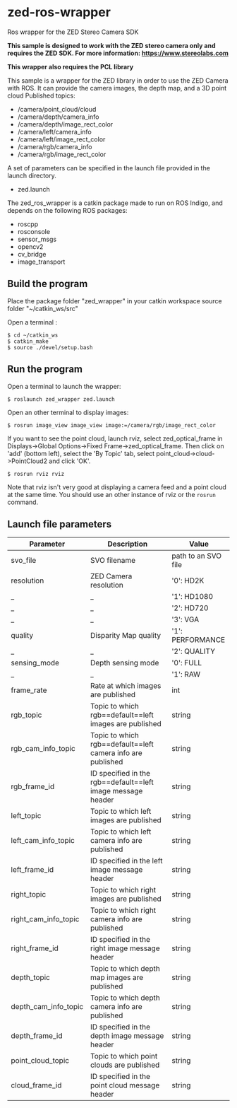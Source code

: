 # zed-ros-wrapper
Ros wrapper for the ZED Stereo Camera SDK

**This sample is designed to work with the ZED stereo camera only and requires the ZED SDK. For more information: https://www.stereolabs.com**

**This wrapper also requires the PCL library**

This sample is a wrapper for the ZED library in order to use the ZED Camera with ROS. It can provide the camera images, the depth map, and a 3D point cloud
Published topics:

   - /camera/point_cloud/cloud
   - /camera/depth/camera_info
   - /camera/depth/image_rect_color
   - /camera/left/camera_info
   - /camera/left/image_rect_color
   - /camera/rgb/camera_info
   - /camera/rgb/image_rect_color

A set of parameters can be specified in the launch file provided in the launch directory.

   - zed.launch

The zed_ros_wrapper is a catkin package made to run on ROS Indigo, and depends
on the following ROS packages:

   - roscpp
   - rosconsole
   - sensor_msgs
   - opencv2
   - cv_bridge
   - image_transport

## Build the program

Place the package folder "zed_wrapper" in your catkin workspace source folder "~/catkin_ws/src"

Open a terminal :

    $ cd ~/catkin_ws
    $ catkin_make
    $ source ./devel/setup.bash


## Run the program

   Open a terminal to launch the wrapper:

   	$ roslaunch zed_wrapper zed.launch

   Open an other terminal to display images:

   	$ rosrun image_view image_view image:=/camera/rgb/image_rect_color

   If you want to see the point cloud, launch rviz, select zed_optical_frame in Displays->Global Options->Fixed Frame->zed_optical_frame.
   Then click on 'add' (bottom left), select the 'By Topic' tab, select point_cloud->cloud->PointCloud2 and click 'OK'.
   
   	$ rosrun rviz rviz

   Note that rviz isn't very good at displaying a camera feed and a point cloud at the same time. You should use an other instance of rviz or the `rosrun` command.

## Launch file parameters

 Parameter              |           Description           |              Value                
------------------------|---------------------------------|---------------------------------  
 svo_file               | SVO filename                    | path to an SVO file               
 resolution             | ZED Camera resolution           | '0': HD2K                         
 _                      | _                               | '1': HD1080                       
 _                      | _                               | '2': HD720                        
 _                      | _                               | '3': VGA                          
 quality                | Disparity Map quality           | '1': PERFORMANCE                  
 _                      | _                               | '2': QUALITY                      
 sensing_mode           | Depth sensing mode              | '0': FULL                         
 _                      | _                               | '1': RAW                          
 frame_rate             | Rate at which images are published                          | int   
 rgb_topic              | Topic to which rgb==default==left images are published      | string
 rgb_cam_info_topic     | Topic to which rgb==default==left camera info are published | string
 rgb_frame_id           | ID specified in the rgb==default==left image message header | string
 left_topic             | Topic to which left images are published                    | string
 left_cam_info_topic    | Topic to which left camera info are published               | string
 left_frame_id          | ID specified in the left image message header               | string
 right_topic            | Topic to which right images are published                   | string
 right_cam_info_topic   | Topic to which right camera info are published              | string
 right_frame_id         | ID specified in the right image message header              | string
 depth_topic            | Topic to which depth map images are published               | string
 depth_cam_info_topic   | Topic to which depth camera info are published              | string
 depth_frame_id         | ID specified in the depth image message header              | string
 point_cloud_topic      | Topic to which point clouds are published                   | string
 cloud_frame_id         | ID specified in the point cloud message header              | string












